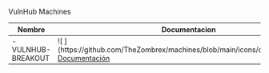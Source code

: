 VulnHub Machines




<table class="tg">
<thead>
  <tr>
    <th class="tg-0pky">Nombre</th>
    <th class="tg-0pky">Documentacion</th>
    <th class="tg-0pky" colspan="3">Enlace</th>
  </tr>
</thead>
<tbody>
  <tr>
<td class=tg-0pky rowspan=3>- VULNHUB-BREAKOUT</td>
<td class=tg-0pky rowspan=3>![   ](https://github.com/TheZombrex/machines/blob/main/icons/octicons/Wiki.svg) <a href='https://github.com/TheZombrex/machines/blob/main/docs/Breakout.pdf'>Documentación</a></td>
<td class=tg-0pky colspan=3>![   ](https://github.com/TheZombrex/machines/blob/main/icons/octicons/link.png) <a href='https://www.vulnhub.com/entry/empire-breakout,751/'>Máquina</a></td>
</tr>
</tbody>
</table>
